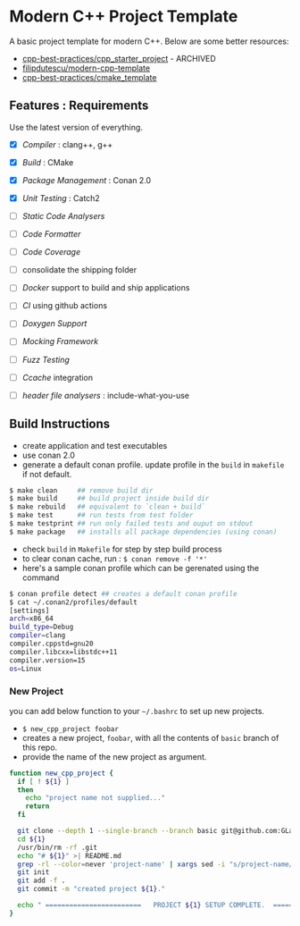 # Modern C++ Project Template

A basic project template for modern C++. Below are some better resources:

- [cpp-best-practices/cpp_starter_project](https://github.com/cpp-best-practices/cpp_starter_project) - ARCHIVED
- [filipdutescu/modern-cpp-template](https://github.com/filipdutescu/modern-cpp-template)
- [cpp-best-practices/cmake_template](https://github.com/cpp-best-practices/cmake_template)

## Features : Requirements

Use the latest version of everything.

- [x] *Compiler*                                      : clang++, g++
- [x] *Build*                                         : CMake
- [x] *Package Management*                            : Conan 2.0
- [x] *Unit Testing*                                  : Catch2
- [ ] *Static Code Analysers*
- [ ] *Code Formatter*
- [ ] *Code Coverage*
- [ ] consolidate the shipping folder
- [ ] *Docker* support to build and ship applications
- [ ] *CI* using github actions
- [ ] *Doxygen Support*
- [ ] *Mocking Framework*
- [ ] *Fuzz Testing*
- [ ] *Ccache* integration
- [ ] *header file analysers*                         : include-what-you-use


## Build Instructions

- create application and test executables
- use conan 2.0
- generate a default conan profile. update profile in the `build` in `makefile` if not default.

```bash
$ make clean     ## remove build dir
$ make build     ## build project inside build dir
$ make rebuild   ## equivalent to `clean + build`
$ make test      ## run tests from test folder
$ make testprint ## run only failed tests and ouput on stdout
$ make package   ## installs all package dependencies (using conan)
```

- check `build` in `Makefile`  for step by step build process
- to clear conan cache, run : `$ conan remove -f '*'`
- here's a sample conan profile which can be gerenated using the command

``` bash
$ conan profile detect ## creates a default conan profile
$ cat ~/.conan2/profiles/default
[settings]
arch=x86_64
build_type=Debug
compiler=clang
compiler.cppstd=gnu20
compiler.libcxx=libstdc++11
compiler.version=15
os=Linux
```


### New Project

you can add below function to your `~/.bashrc` to set up new projects.

- `$ new_cpp_project foobar`
- creates a new project, `foobar`, with all the contents of `basic` branch of this repo.
- provide the name of the new project as argument.

```bash
function new_cpp_project {
  if [ ! ${1} ]
  then
    echo "project name not supplied..."
    return
  fi

  git clone --depth 1 --single-branch --branch basic git@github.com:GLaDOS-418/cpp-project-template.git ${1}
  cd ${1}
  /usr/bin/rm -rf .git
  echo "# ${1}" >| README.md
  grep -rl --color=never 'project-name' | xargs sed -i "s/project-name/${1}/g"
  git init
  git add -f .
  git commit -m "created project ${1}."

  echo " ========================   PROJECT ${1} SETUP COMPLETE.  ======================== "
}
```
